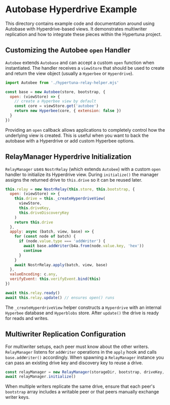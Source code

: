 # Autobase Hyperdrive Example

This directory contains example code and documentation around using Autobase with Hyperdrive-based views. It demonstrates multiwriter replication and how to integrate these pieces within the Hypertuna project.

## Customizing the Autobee `open` Handler

`Autobee` extends `Autobase` and can accept a custom `open` function when instantiated. The handler receives a `viewStore` that should be used to create and return the view object (usually a `Hyperbee` or `Hyperdrive`).

```javascript
import Autobee from './hypertuna-relay-helper.mjs'

const base = new Autobee(store, bootstrap, {
  open: (viewStore) => {
    // create a Hyperbee view by default
    const core = viewStore.get('autobee')
    return new Hyperbee(core, { extension: false })
  }
})
```

Providing an `open` callback allows applications to completely control how the underlying view is created. This is useful when you want to back the autobase with a Hyperdrive or add custom Hyperbee options.

## RelayManager Hyperdrive Initialization

`RelayManager` uses `NostrRelay` (which extends `Autobee`) with a custom `open` handler to initialize its Hyperdrive view. During `initialize()` the manager assigns the returned drive to `this.drive` so it can be reused later.

```javascript
this.relay = new NostrRelay(this.store, this.bootstrap, {
  open: (viewStore) => {
    this.drive = this._createHyperdriveView(
      viewStore,
      this.driveKey,
      this.driveDiscoveryKey
    )
    return this.drive
  },
  apply: async (batch, view, base) => {
    for (const node of batch) {
      if (node.value.type === 'addWriter') {
        await base.addWriter(b4a.from(node.value.key, 'hex'))
        continue
      }
    }
    await NostrRelay.apply(batch, view, base)
  },
  valueEncoding: c.any,
  verifyEvent: this.verifyEvent.bind(this)
})

await this.relay.ready()
await this.relay.update() // ensures open() runs
```

The `_createHyperdriveView` helper constructs a `Hyperdrive` with an internal `Hyperbee` database and `Hyperblobs` store. After `update()` the drive is ready for reads and writes.

## Multiwriter Replication Configuration

For multiwriter setups, each peer must know about the other writers. `RelayManager` listens for `addWriter` operations in the `apply` hook and calls `base.addWriter()` accordingly. When spawning a `RelayManager` instance you can pass an existing drive key and discovery key to reuse a drive.

```javascript
const relayManager = new RelayManager(storageDir, bootstrap, driveKey, driveDiscoveryKey)
await relayManager.initialize()
```

When multiple writers replicate the same drive, ensure that each peer's `bootstrap` array includes a writable peer or that peers manually exchange writer keys.

